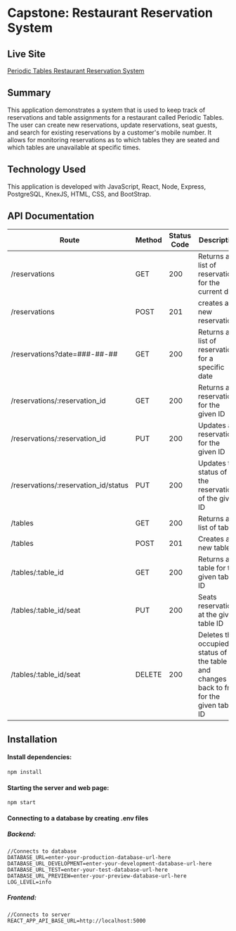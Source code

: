 # Capstone: Restaurant Reservation System

## Live Site
[Periodic Tables Restaurant Reservation System](https://front-end-three-kappa.vercel.app/dashboard)

## Summary
This application demonstrates a system that is used to keep track of reservations and table assignments for a restaurant called Periodic Tables. The user can create new reservations, update reservations, seat guests, and search for existing reservations by a customer's mobile number. It allows for monitoring reservations as to which tables they are seated and which tables are unavailable at specific times.

## Technology Used

This application is developed with JavaScript, React, Node, Express, PostgreSQL, KnexJS, HTML, CSS, and BootStrap. 

## API Documentation

| Route           | Method    | Status Code | Description                                                                      |
| --------------- | ----------|-------------|--------------------------------------------------------------------------------- |
|/reservations    | GET       | 200         | Returns a list of reservations for the current date                              |
|/reservations    | POST       | 201         | creates a new reservation                              |
|/reservations?date=###-##-##    | GET       | 200         | Returns a list of reservations for a specific date                              |
|/reservations/:reservation_id    | GET       | 200         | Returns a reservation for the given ID                              |
|/reservations/:reservation_id    | PUT       | 200         | Updates a reservation for the given ID                              |
|/reservations/:reservation_id/status    | PUT       | 200         | Updates the status of the reservation of the given ID                              |
|/tables   | GET       | 200         | Returns a list of tables                              |
|/tables   | POST     | 201         | Creates a new table                              |
|/tables/:table_id   | GET       | 200         | Returns a table for the given table ID                              |
|/tables/:table_id/seat   | PUT       | 200         | Seats reservation at the given table ID                             |
|/tables/:table_id/seat   | DELETE      | 200         | Deletes the occupied status of the table and changes it back to free for the given table ID                            |

## Installation

#### Install dependencies:
``` npm install ```

#### Starting the server and web page:
``` npm start ```

#### Connecting to a database by creating .env files

##### Backend:
```
//Connects to database
DATABASE_URL=enter-your-production-database-url-here
DATABASE_URL_DEVELOPMENT=enter-your-development-database-url-here
DATABASE_URL_TEST=enter-your-test-database-url-here
DATABASE_URL_PREVIEW=enter-your-preview-database-url-here
LOG_LEVEL=info
```
##### Frontend:
```
//Connects to server
REACT_APP_API_BASE_URL=http://localhost:5000
```
